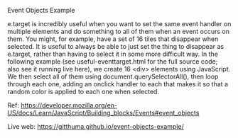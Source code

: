 Event Objects Example

e.target is incredibly useful when you want to set the same event handler on multiple elements and do something to all of them when an event occurs on them. You might, for example, have a set of 16 tiles that disappear when selected. It is useful to always be able to just set the thing to disappear as e.target, rather than having to select it in some more difficult way. In the following example (see useful-eventtarget.html for the full source code; also see it running live here), we create 16 &lt;div&gt; elements using JavaScript. We then select all of them using document.querySelectorAll(), then loop through each one, adding an onclick handler to each that makes it so that a random color is applied to each one when selected.

Ref: https://developer.mozilla.org/en-US/docs/Learn/JavaScript/Building_blocks/Events#event_objects

Live web: https://gitthuma.github.io/event-objects-example/

